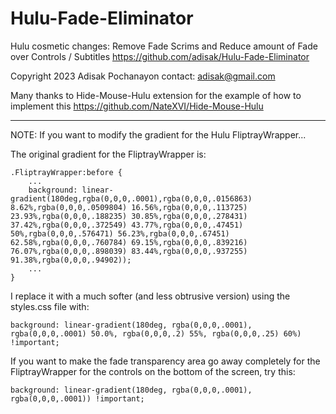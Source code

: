# Hulu-Fade-Eliminator
Hulu cosmetic changes: Remove Fade Scrims and Reduce amount of Fade over Controls / Subtitles
	https://github.com/adisak/Hulu-Fade-Eliminator

Copyright 2023 Adisak Pochanayon
contact: adisak@gmail.com

Many thanks to Hide-Mouse-Hulu extension for the example of how to implement this
	https://github.com/NateXVI/Hide-Mouse-Hulu

-----

NOTE: If you want to modify the gradient for the Hulu FliptrayWrapper...

The original gradient for the FliptrayWrapper is:

	.FliptrayWrapper:before {
		...
		background: linear-gradient(180deg,rgba(0,0,0,.0001),rgba(0,0,0,.0156863) 8.62%,rgba(0,0,0,.0509804) 16.56%,rgba(0,0,0,.113725) 23.93%,rgba(0,0,0,.188235) 30.85%,rgba(0,0,0,.278431) 37.42%,rgba(0,0,0,.372549) 43.77%,rgba(0,0,0,.47451) 50%,rgba(0,0,0,.576471) 56.23%,rgba(0,0,0,.67451) 62.58%,rgba(0,0,0,.760784) 69.15%,rgba(0,0,0,.839216) 76.07%,rgba(0,0,0,.898039) 83.44%,rgba(0,0,0,.937255) 91.38%,rgba(0,0,0,.94902));
		...
	}

I replace it with a much softer (and less obtrusive version) using the styles.css file with:

    background: linear-gradient(180deg, rgba(0,0,0,.0001), rgba(0,0,0,.0001) 50.0%, rgba(0,0,0,.2) 55%, rgba(0,0,0,.25) 60%) !important;

If you want to make the fade transparency area go away completely for the FliptrayWrapper for the controls on the bottom of the screen, try this:

    background: linear-gradient(180deg, rgba(0,0,0,.0001), rgba(0,0,0,.0001)) !important;
	